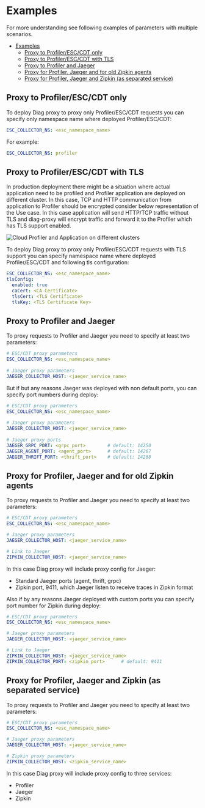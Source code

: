 # Examples

For more understanding see following examples of parameters with multiple scenarios.

* [Examples](#examples)
  * [Proxy to Profiler/ESC/CDT only](#proxy-to-profileresccdt-only)
  * [Proxy to Profiler/ESC/CDT with TLS](#proxy-to-profileresccdt-with-tls)
  * [Proxy to Profiler and Jaeger](#proxy-to-profiler-and-jaeger)
  * [Proxy for Profiler, Jaeger and for old Zipkin agents](#proxy-for-profiler-jaeger-and-for-old-zipkin-agents)
  * [Proxy for Profiler, Jaeger and Zipkin (as separated service)](#proxy-for-profiler-jaeger-and-zipkin-as-separated-service)

## Proxy to Profiler/ESC/CDT only

To deploy Diag proxy to proxy only Profiler/ESC/CDT requests you can specify only namespace name where
deployed Profiler/ESC/CDT:

```yaml
ESC_COLLECTOR_NS: <esc_namespace_name>
```

For example:

```yaml
ESC_COLLECTOR_NS: profiler
```

## Proxy to Profiler/ESC/CDT with TLS

In production deployment there might be a situation where actual application need to be profiled and Profiler 
application are deployed on different cluster. In this case, TCP and HTTP communication from application to
Profiler should be encrypted consider below representation of the Use case. In this case application will send
HTTP/TCP traffic without TLS and diag-proxy will encrypt traffic and forward it to the Profiler which has
TLS support enabled.

![Cloud Profiler and Application on different clusters](/docs/internal/images/cloud_profiler_and_application_on_different_clusters.png)

To deploy Diag proxy to proxy only Profiler/ESC/CDT requests with TLS support you can specify namespace
name where deployed Profiler/ESC/CDT and following tls configuration:

```yaml
ESC_COLLECTOR_NS: <esc_namespace_name>
tlsConfig:
  enabled: true
  caCert: <CA Certificate>
  tlsCert: <TLS Certificate>
  tlsKey: <TLS Certificate Key>
```

## Proxy to Profiler and Jaeger

To proxy requests to Profiler and Jaeger you need to specify at least two parameters:

```yaml
# ESC/CDT proxy parameters
ESC_COLLECTOR_NS: <esc_namespace_name>
 
# Jaeger proxy parameters
JAEGER_COLLECTOR_HOST: <jaeger_service_name>
```

But if but any reasons Jaeger was deployed with non default ports, you can specify port numbers during deploy:

```yaml
# ESC/CDT proxy parameters
ESC_COLLECTOR_NS: <esc_namespace_name>
 
# Jaeger proxy parameters
JAEGER_COLLECTOR_HOST: <jaeger_service_name>
 
# Jaeger proxy ports
JAEGER_GRPC_PORT: <grpc_port>        # default: 14250
JAEGER_AGENT_PORT: <agent_port>      # default: 14267
JAEGER_THRIFT_PORT: <thrift_port>    # default: 14268
```

## Proxy for Profiler, Jaeger and for old Zipkin agents

To proxy requests to Profiler and Jaeger you need to specify at least two parameters:

```yaml
# ESC/CDT proxy parameters
ESC_COLLECTOR_NS: <esc_namespace_name>

# Jaeger proxy parameters
JAEGER_COLLECTOR_HOST: <jaeger_service_name>

# Link to Jaeger
ZIPKIN_COLLECTOR_HOST: <jaeger_service_name>
```

In this case Diag proxy will include proxy config for Jaeger:

* Standard Jaeger ports (agent, thrift, grpc)
* Zipkin port, 9411, which Jaeger listen to receive traces in Zipkin format

Also if by any reasons Jaeger deployed with custom ports you can specify port number for Zipkin during deploy:

```yaml
# ESC/CDT proxy parameters
ESC_COLLECTOR_NS: <esc_namespace_name>

# Jaeger proxy parameters
JAEGER_COLLECTOR_HOST: <jaeger_service_name>

# Link to Jaeger
ZIPKIN_COLLECTOR_HOST: <jaeger_service_name>
ZIPKIN_COLLECTOR_PORT: <zipkin_port>      # default: 9411
```

## Proxy for Profiler, Jaeger and Zipkin (as separated service)

To proxy requests to Profiler and Jaeger you need to specify at least two parameters:

```yaml
# ESC/CDT proxy parameters
ESC_COLLECTOR_NS: <esc_namespace_name>

# Jaeger proxy parameters
JAEGER_COLLECTOR_HOST: <jaeger_service_name>

# Zipkin proxy parameters
ZIPKIN_COLLECTOR_HOST: <zipkin_service_name>
```

In this case Diag proxy will include proxy config to three services:

* Profiler
* Jaeger
* Zipkin
